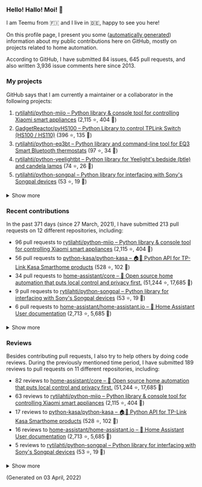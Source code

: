 
<!-- {'rateLimit': {'cost': 1, 'remaining': 4996, 'resetAt': '2022-04-03T04:07:53Z'}, 'user': {'twitterUsername': None, 'createdAt': '2013-02-26T14:57:51Z', 'commitComments': {'totalCount': 32}, 'issueComments': {'totalCount': 3936}, 'issues': {'totalCount': 84}, 'pullRequests': {'totalCount': 645}, 'contributionsCollection': {'totalCommitContributions': 290, 'totalIssueContributions': 19, 'totalPullRequestContributions': 213, 'totalPullRequestReviewContributions': 189, 'totalRepositoriesWithContributedCommits': 12, 'totalRepositoriesWithContributedPullRequestReviews': 8, 'totalRepositoriesWithContributedPullRequests': 11, 'startedAt': '2021-03-27T23:00:00Z', 'endedAt': '2022-04-03T21:59:59Z', 'totalRepositoriesWithContributedIssues': 4, 'repositoryContributions': {'totalCount': 4}, 'pullRequestContributions': {'totalCount': 213}, 'pullRequestContributionsByRepository': [{'contributions': {'totalCount': 96}, 'repository': {'nameWithOwner': 'rytilahti/python-miio', 'url': 'https://github.com/rytilahti/python-miio', 'stargazerCount': 2115, 'description': 'Python library & console tool for controlling Xiaomi smart appliances', 'forkCount': 404}}, {'contributions': {'totalCount': 56}, 'repository': {'nameWithOwner': 'python-kasa/python-kasa', 'url': 'https://github.com/python-kasa/python-kasa', 'stargazerCount': 528, 'description': '🏠🤖 Python API for TP-Link Kasa Smarthome products', 'forkCount': 102}}, {'contributions': {'totalCount': 34}, 'repository': {'nameWithOwner': 'home-assistant/core', 'url': 'https://github.com/home-assistant/core', 'stargazerCount': 51244, 'description': ':house_with_garden: Open source home automation that puts local control and privacy first.', 'forkCount': 17685}}, {'contributions': {'totalCount': 9}, 'repository': {'nameWithOwner': 'rytilahti/python-songpal', 'url': 'https://github.com/rytilahti/python-songpal', 'stargazerCount': 53, 'description': "Python library for interfacing with Sony's Songpal devices", 'forkCount': 19}}, {'contributions': {'totalCount': 6}, 'repository': {'nameWithOwner': 'home-assistant/home-assistant.io', 'url': 'https://github.com/home-assistant/home-assistant.io', 'stargazerCount': 2713, 'description': ':blue_book: Home Assistant User documentation', 'forkCount': 5685}}, {'contributions': {'totalCount': 4}, 'repository': {'nameWithOwner': 'SoCo/SoCo', 'url': 'https://github.com/SoCo/SoCo', 'stargazerCount': 1304, 'description': 'SoCo (Sonos Controller) is a Python project that allows you to programmatically control Sonos speakers.', 'forkCount': 223}}, {'contributions': {'totalCount': 3}, 'repository': {'nameWithOwner': 'rytilahti/homeassistant-upnp-availability', 'url': 'https://github.com/rytilahti/homeassistant-upnp-availability', 'stargazerCount': 9, 'description': 'UPnP Availability sensor for Home Assistant', 'forkCount': 4}}, {'contributions': {'totalCount': 2}, 'repository': {'nameWithOwner': 'rytilahti/python-eq3bt', 'url': 'https://github.com/rytilahti/python-eq3bt', 'stargazerCount': 97, 'description': 'Python library and command-line tool for EQ3 Smart Bluetooth thermostats', 'forkCount': 34}}, {'contributions': {'totalCount': 1}, 'repository': {'nameWithOwner': 'home-assistant/frontend', 'url': 'https://github.com/home-assistant/frontend', 'stargazerCount': 2268, 'description': ':lollipop: Frontend for Home Assistant', 'forkCount': 1574}}, {'contributions': {'totalCount': 1}, 'repository': {'nameWithOwner': 'home-assistant/developers.home-assistant', 'url': 'https://github.com/home-assistant/developers.home-assistant', 'stargazerCount': 143, 'description': 'Developers website for Home Assistant.', 'forkCount': 519}}, {'contributions': {'totalCount': 1}, 'repository': {'nameWithOwner': 'StevenLooman/async_upnp_client', 'url': 'https://github.com/StevenLooman/async_upnp_client', 'stargazerCount': 31, 'description': 'Async UPnP Client for Python', 'forkCount': 23}}], 'issueContributions': {'totalCount': 19}, 'pullRequestReviewContributionsByRepository': [{'contributions': {'totalCount': 82}, 'repository': {'description': ':house_with_garden: Open source home automation that puts local control and privacy first.', 'nameWithOwner': 'home-assistant/core', 'url': 'https://github.com/home-assistant/core', 'stargazerCount': 51244, 'forkCount': 17685}}, {'contributions': {'totalCount': 63}, 'repository': {'description': 'Python library & console tool for controlling Xiaomi smart appliances', 'nameWithOwner': 'rytilahti/python-miio', 'url': 'https://github.com/rytilahti/python-miio', 'stargazerCount': 2115, 'forkCount': 404}}, {'contributions': {'totalCount': 17}, 'repository': {'description': '🏠🤖 Python API for TP-Link Kasa Smarthome products', 'nameWithOwner': 'python-kasa/python-kasa', 'url': 'https://github.com/python-kasa/python-kasa', 'stargazerCount': 528, 'forkCount': 102}}, {'contributions': {'totalCount': 16}, 'repository': {'description': ':blue_book: Home Assistant User documentation', 'nameWithOwner': 'home-assistant/home-assistant.io', 'url': 'https://github.com/home-assistant/home-assistant.io', 'stargazerCount': 2713, 'forkCount': 5685}}, {'contributions': {'totalCount': 5}, 'repository': {'description': "Python library for interfacing with Sony's Songpal devices", 'nameWithOwner': 'rytilahti/python-songpal', 'url': 'https://github.com/rytilahti/python-songpal', 'stargazerCount': 53, 'forkCount': 19}}, {'contributions': {'totalCount': 3}, 'repository': {'description': 'Python library and command-line tool for EQ3 Smart Bluetooth thermostats', 'nameWithOwner': 'rytilahti/python-eq3bt', 'url': 'https://github.com/rytilahti/python-eq3bt', 'stargazerCount': 97, 'forkCount': 34}}, {'contributions': {'totalCount': 2}, 'repository': {'description': 'Developers website for Home Assistant.', 'nameWithOwner': 'home-assistant/developers.home-assistant', 'url': 'https://github.com/home-assistant/developers.home-assistant', 'stargazerCount': 143, 'forkCount': 519}}, {'contributions': {'totalCount': 1}, 'repository': {'description': 'SoCo (Sonos Controller) is a Python project that allows you to programmatically control Sonos speakers.', 'nameWithOwner': 'SoCo/SoCo', 'url': 'https://github.com/SoCo/SoCo', 'stargazerCount': 1304, 'forkCount': 223}}]}, 'followers': {'totalCount': 166}, 'repositories': {'nodes': [{'description': 'Python library & console tool for controlling Xiaomi smart appliances', 'stargazerCount': 2115, 'name': 'python-miio', 'nameWithOwner': 'rytilahti/python-miio', 'forkCount': 404, 'url': 'https://github.com/rytilahti/python-miio'}, {'description': 'Python Library to control TPLink Switch (HS100 / HS110)', 'stargazerCount': 396, 'name': 'pyHS100', 'nameWithOwner': 'GadgetReactor/pyHS100', 'forkCount': 135, 'url': 'https://github.com/GadgetReactor/pyHS100'}, {'description': 'Python library and command-line tool for EQ3 Smart Bluetooth thermostats', 'stargazerCount': 97, 'name': 'python-eq3bt', 'nameWithOwner': 'rytilahti/python-eq3bt', 'forkCount': 34, 'url': 'https://github.com/rytilahti/python-eq3bt'}, {'description': "Python library for Yeelight's bedside (btle) and candela lamps", 'stargazerCount': 74, 'name': 'python-yeelightbt', 'nameWithOwner': 'rytilahti/python-yeelightbt', 'forkCount': 26, 'url': 'https://github.com/rytilahti/python-yeelightbt'}, {'description': "Python library for interfacing with Sony's Songpal devices", 'stargazerCount': 53, 'name': 'python-songpal', 'nameWithOwner': 'rytilahti/python-songpal', 'forkCount': 19, 'url': 'https://github.com/rytilahti/python-songpal'}, {'description': 'Control your Home Assistant media players from your desktop using MPRIS', 'stargazerCount': 14, 'name': 'homeassistant-mpris-bridge', 'nameWithOwner': 'rytilahti/homeassistant-mpris-bridge', 'forkCount': 0, 'url': 'https://github.com/rytilahti/homeassistant-mpris-bridge'}, {'description': 'Python library for accessing ubus over JSON-RPC', 'stargazerCount': 14, 'name': 'python-ubus', 'nameWithOwner': 'rytilahti/python-ubus', 'forkCount': 10, 'url': 'https://github.com/rytilahti/python-ubus'}, {'description': 'UPnP Availability sensor for Home Assistant', 'stargazerCount': 9, 'name': 'homeassistant-upnp-availability', 'nameWithOwner': 'rytilahti/homeassistant-upnp-availability', 'forkCount': 4, 'url': 'https://github.com/rytilahti/homeassistant-upnp-availability'}, {'description': 'Everything you ever wanted to know about caching resolvers but were afraid to ask', 'stargazerCount': 5, 'name': 'ripe-hackathon-dns-caching', 'nameWithOwner': 'DNS-OARC/ripe-hackathon-dns-caching', 'forkCount': 2, 'url': 'https://github.com/DNS-OARC/ripe-hackathon-dns-caching'}, {'description': 'Python interface for intel_nuc_led kernel driver', 'stargazerCount': 2, 'name': 'python-nucled', 'nameWithOwner': 'rytilahti/python-nucled', 'forkCount': 1, 'url': 'https://github.com/rytilahti/python-nucled'}, {'description': None, 'stargazerCount': 0, 'name': 'rytilahti', 'nameWithOwner': 'rytilahti/rytilahti', 'forkCount': 0, 'url': 'https://github.com/rytilahti/rytilahti'}]}, 'organizations': {'nodes': [{'url': 'https://github.com/home-assistant', 'viewerIsAMember': True, 'name': 'Home Assistant'}, {'url': 'https://github.com/python-kasa', 'viewerIsAMember': True, 'name': 'python-kasa'}]}}} -->
### Hello! Hallo! Moi! 👋

I am Teemu from 🇫🇮 and I live in 🇩🇪, happy to see you here!

On this profile page, I present you some ([automatically generated](https://github.com/rytilahti/rytilahti)) information about my public contributions here on GitHub, 
mostly on projects related to home automation.

According to GitHub, I have submitted 84 issues, 645 pull requests,
and also written 3,936 issue comments here since 2013.


### My projects

GitHub says that I am currently a maintainer or a collaborator in the following projects:

1. [rytilahti/python-miio – Python library & console tool for controlling Xiaomi smart appliances](https://github.com/rytilahti/python-miio) (2,115 ⭐️, 404 🍴)
2. [GadgetReactor/pyHS100 – Python Library to control TPLink Switch (HS100 / HS110)](https://github.com/GadgetReactor/pyHS100) (396 ⭐️, 135 🍴)
3. [rytilahti/python-eq3bt – Python library and command-line tool for EQ3 Smart Bluetooth thermostats](https://github.com/rytilahti/python-eq3bt) (97 ⭐️, 34 🍴)
4. [rytilahti/python-yeelightbt – Python library for Yeelight's bedside (btle) and candela lamps](https://github.com/rytilahti/python-yeelightbt) (74 ⭐️, 26 🍴)
5. [rytilahti/python-songpal – Python library for interfacing with Sony's Songpal devices](https://github.com/rytilahti/python-songpal) (53 ⭐️, 19 🍴)

<details><summary>Show more</summary><p>

6. [rytilahti/homeassistant-mpris-bridge – Control your Home Assistant media players from your desktop using MPRIS](https://github.com/rytilahti/homeassistant-mpris-bridge) (14 ⭐️, 0 🍴)
7. [rytilahti/python-ubus – Python library for accessing ubus over JSON-RPC](https://github.com/rytilahti/python-ubus) (14 ⭐️, 10 🍴)
8. [rytilahti/homeassistant-upnp-availability – UPnP Availability sensor for Home Assistant](https://github.com/rytilahti/homeassistant-upnp-availability) (9 ⭐️, 4 🍴)
9. [DNS-OARC/ripe-hackathon-dns-caching – Everything you ever wanted to know about caching resolvers but were afraid to ask](https://github.com/DNS-OARC/ripe-hackathon-dns-caching) (5 ⭐️, 2 🍴)
10. [rytilahti/python-nucled – Python interface for intel_nuc_led kernel driver](https://github.com/rytilahti/python-nucled) (2 ⭐️, 1 🍴)
</p></details>

### Recent contributions

In the past 371 days (since 27 March, 2021), I have submitted 213 pull requests on 12 different repositories, including:
* 96 pull requests to [rytilahti/python-miio – Python library & console tool for controlling Xiaomi smart appliances](https://github.com/rytilahti/python-miio) (2,115 ⭐️, 404 🍴)
* 56 pull requests to [python-kasa/python-kasa – 🏠🤖 Python API for TP-Link Kasa Smarthome products](https://github.com/python-kasa/python-kasa) (528 ⭐️, 102 🍴)
* 34 pull requests to [home-assistant/core – :house_with_garden: Open source home automation that puts local control and privacy first.](https://github.com/home-assistant/core) (51,244 ⭐️, 17,685 🍴)
* 9 pull requests to [rytilahti/python-songpal – Python library for interfacing with Sony's Songpal devices](https://github.com/rytilahti/python-songpal) (53 ⭐️, 19 🍴)
* 6 pull requests to [home-assistant/home-assistant.io – :blue_book: Home Assistant User documentation](https://github.com/home-assistant/home-assistant.io) (2,713 ⭐️, 5,685 🍴)

<details><summary>Show more</summary><p>

* 4 pull requests to [SoCo/SoCo – SoCo (Sonos Controller) is a Python project that allows you to programmatically control Sonos speakers.](https://github.com/SoCo/SoCo) (1,304 ⭐️, 223 🍴)
* 3 pull requests to [rytilahti/homeassistant-upnp-availability – UPnP Availability sensor for Home Assistant](https://github.com/rytilahti/homeassistant-upnp-availability) (9 ⭐️, 4 🍴)
* 2 pull requests to [rytilahti/python-eq3bt – Python library and command-line tool for EQ3 Smart Bluetooth thermostats](https://github.com/rytilahti/python-eq3bt) (97 ⭐️, 34 🍴)
* 1 pull requests to [home-assistant/frontend – :lollipop: Frontend for Home Assistant](https://github.com/home-assistant/frontend) (2,268 ⭐️, 1,574 🍴)
* 1 pull requests to [home-assistant/developers.home-assistant – Developers website for Home Assistant.](https://github.com/home-assistant/developers.home-assistant) (143 ⭐️, 519 🍴)
* 1 pull requests to [StevenLooman/async_upnp_client – Async UPnP Client for Python](https://github.com/StevenLooman/async_upnp_client) (31 ⭐️, 23 🍴)
</p></details>


### Reviews

Besides contributing pull requests, I also try to help others by doing code reviews.
During the previously mentioned time period, I have submitted 189 reviews to pull requests on 11 different repositories, including:
* 82 reviews to [home-assistant/core – :house_with_garden: Open source home automation that puts local control and privacy first.](https://github.com/home-assistant/core) (51,244 ⭐️, 17,685 🍴)
* 63 reviews to [rytilahti/python-miio – Python library & console tool for controlling Xiaomi smart appliances](https://github.com/rytilahti/python-miio) (2,115 ⭐️, 404 🍴)
* 17 reviews to [python-kasa/python-kasa – 🏠🤖 Python API for TP-Link Kasa Smarthome products](https://github.com/python-kasa/python-kasa) (528 ⭐️, 102 🍴)
* 16 reviews to [home-assistant/home-assistant.io – :blue_book: Home Assistant User documentation](https://github.com/home-assistant/home-assistant.io) (2,713 ⭐️, 5,685 🍴)
* 5 reviews to [rytilahti/python-songpal – Python library for interfacing with Sony's Songpal devices](https://github.com/rytilahti/python-songpal) (53 ⭐️, 19 🍴)

<details><summary>Show more</summary><p>

* 3 reviews to [rytilahti/python-eq3bt – Python library and command-line tool for EQ3 Smart Bluetooth thermostats](https://github.com/rytilahti/python-eq3bt) (97 ⭐️, 34 🍴)
* 2 reviews to [home-assistant/developers.home-assistant – Developers website for Home Assistant.](https://github.com/home-assistant/developers.home-assistant) (143 ⭐️, 519 🍴)
* 1 reviews to [SoCo/SoCo – SoCo (Sonos Controller) is a Python project that allows you to programmatically control Sonos speakers.](https://github.com/SoCo/SoCo) (1,304 ⭐️, 223 🍴)
</p></details>

(Generated on 03 April, 2022)
